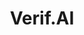 ---
# Feel free to add content and custom Front Matter to this file.
# To modify the layout, see https://jekyllrb.com/docs/themes/#overriding-theme-defaults

title: Verif.AI
layout: home
---